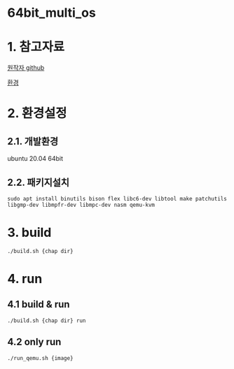 # 64bit_multi_os

# 1. 참고자료

[원작자 github](https://github.com/kkamagui/mint64os-examples/blob/master/README.md) 

[환경](https://sean.tistory.com/7?category=869595)

# 2. 환경설정

## 2.1. 개발환경

ubuntu 20.04 64bit 

## 2.2. 패키지설치

```
sudo apt install binutils bison flex libc6-dev libtool make patchutils libgmp-dev libmpfr-dev libmpc-dev nasm qemu-kvm
```

# 3. build

```
./build.sh {chap dir}
```

# 4. run

## 4.1 build & run

```
./build.sh {chap dir} run
```

## 4.2 only run

```
./run_qemu.sh {image}
```
